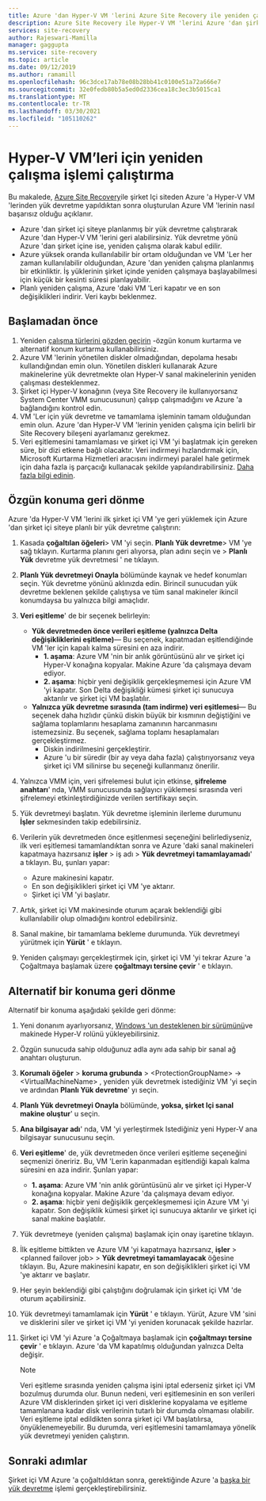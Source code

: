 ```yaml
---
title: Azure 'dan Hyper-V VM 'lerini Azure Site Recovery ile yeniden çalıştırma
description: Azure Site Recovery ile Hyper-V VM 'lerini Azure 'dan şirket içi bir siteye nasıl geri devretmek.
services: site-recovery
author: Rajeswari-Mamilla
manager: gaggupta
ms.service: site-recovery
ms.topic: article
ms.date: 09/12/2019
ms.author: ramamill
ms.openlocfilehash: 96c3dce17ab78e08b28bb41c0100e51a72a666e7
ms.sourcegitcommit: 32e0fedb80b5a5ed0d2336cea18c3ec3b5015ca1
ms.translationtype: MT
ms.contentlocale: tr-TR
ms.lasthandoff: 03/30/2021
ms.locfileid: "105110262"
---
```

# <a name="run-a-failback-for-hyper-v-vms"></a>Hyper-V VM’leri için yeniden çalışma işlemi çalıştırma

Bu makalede, [Azure Site Recovery](site-recovery-overview.md)ile şirket Içi siteden Azure 'a Hyper-V VM 'lerinden yük devretme yapıldıktan sonra oluşturulan Azure VM 'lerinin nasıl başarısız olduğu açıklanır.

- Azure 'dan şirket içi siteye planlanmış bir yük devretme çalıştırarak Azure 'dan Hyper-V VM 'lerini geri alabilirsiniz. Yük devretme yönü Azure 'dan şirket içine ise, yeniden çalışma olarak kabul edilir.
- Azure yüksek oranda kullanılabilir bir ortam olduğundan ve VM 'Ler her zaman kullanılabilir olduğundan, Azure 'dan yeniden çalışma planlanmış bir etkinliktir. İş yüklerinin şirket içinde yeniden çalışmaya başlayabilmesi için küçük bir kesinti süresi planlayabilir. 
- Planlı yeniden çalışma, Azure 'daki VM 'Leri kapatır ve en son değişiklikleri indirir. Veri kaybı beklenmez.

## <a name="before-you-start"></a>Başlamadan önce

1. Yeniden [çalışma türlerini gözden geçirin](failover-failback-overview.md#hyper-v-reprotectionfailback) -özgün konum kurtarma ve alternatif konum kurtarma kullanabilirsiniz.
2. Azure VM 'lerinin yönetilen diskler olmadığından, depolama hesabı kullandığından emin olun. Yönetilen diskleri kullanarak Azure makinelerine yük devretmekte olan Hyper-V sanal makinelerinin yeniden çalışması desteklenmez.
3. Şirket içi Hyper-V konağının (veya Site Recovery ile kullanıyorsanız System Center VMM sunucusunun) çalışıp çalışmadığını ve Azure 'a bağlandığını kontrol edin. 
4. VM 'Ler için yük devretme ve tamamlama işleminin tamam olduğundan emin olun. Azure 'dan Hyper-V VM 'lerinin yeniden çalışma için belirli bir Site Recovery bileşeni ayarlamanız gerekmez.
5. Veri eşitlemesini tamamlaması ve şirket içi VM 'yi başlatmak için gereken süre, bir dizi etkene bağlı olacaktır. Veri indirmeyi hızlandırmak için, Microsoft Kurtarma Hizmetleri aracısını indirmeyi paralel hale getirmek için daha fazla iş parçacığı kullanacak şekilde yapılandırabilirsiniz. [Daha fazla bilgi edinin](https://support.microsoft.com/help/3056159/how-to-manage-on-premises-to-azure-protection-network-bandwidth-usage).


## <a name="fail-back-to-the-original-location"></a>Özgün konuma geri dönme

Azure 'da Hyper-V VM 'lerini ilk şirket içi VM 'ye geri yüklemek için Azure 'dan şirket içi siteye planlı bir yük devretme çalıştırın:

1. Kasada **çoğaltılan öğeleri**> VM 'yi seçin. **Planlı Yük devretme**> VM 'ye sağ tıklayın. Kurtarma planını geri alıyorsa, plan adını seçin ve   >  **Planlı Yük** devretme yük devretmesi ' ne tıklayın.
2. **Planlı Yük devretmeyi Onayla** bölümünde kaynak ve hedef konumları seçin. Yük devretme yönünü aklınızda edin. Birincil sunucudan yük devretme beklenen şekilde çalıştıysa ve tüm sanal makineler ikincil konumdaysa bu yalnızca bilgi amaçlıdır.
3. **Veri eşitleme**' de bir seçenek belirleyin:
    - **Yük devretmeden önce verileri eşitleme (yalnızca Delta değişikliklerini eşitleme)**— Bu seçenek, kapatmadan eşitlendiğinde VM 'ler için kapalı kalma süresini en aza indirir.
        - **1. aşama**: Azure VM 'nin bir anlık görüntüsünü alır ve şirket içi Hyper-V konağına kopyalar. Makine Azure 'da çalışmaya devam ediyor.
        - **2. aşama**: hiçbir yeni değişiklik gerçekleşmemesi için Azure VM 'yi kapatır. Son Delta değişikliği kümesi şirket içi sunucuya aktarılır ve şirket içi VM başlatılır.
    - **Yalnızca yük devretme sırasında (tam indirme) veri eşitlemesi**— Bu seçenek daha hızlıdır çünkü diskin büyük bir kısmının değiştiğini ve sağlama toplamlarını hesaplama zamanının harcanmasını istemezsiniz. Bu seçenek, sağlama toplamı hesaplamaları gerçekleştirmez.
        - Diskin indirilmesini gerçekleştirir. 
        - Azure 'u bir süredir (bir ay veya daha fazla) çalıştırıyorsanız veya şirket içi VM silinirse bu seçeneği kullanmanız önerilir.

4. Yalnızca VMM için, veri şifrelemesi bulut için etkinse, **şifreleme anahtarı**' nda, VMM sunucusunda sağlayıcı yüklemesi sırasında veri şifrelemeyi etkinleştirdiğinizde verilen sertifikayı seçin.
5. Yük devretmeyi başlatın. Yük devretme işleminin ilerleme durumunu **İşler** sekmesinden takip edebilirsiniz.
6. Verilerin yük devretmeden önce eşitlenmesi seçeneğini belirlediyseniz, ilk veri eşitlemesi tamamlandıktan sonra ve Azure 'daki sanal makineleri kapatmaya hazırsanız **işler** > iş adı > **Yük devretmeyi tamamlayamadı**' a tıklayın. Bu, şunları yapar:
    - Azure makinesini kapatır.
    - En son değişiklikleri şirket içi VM 'ye aktarır.
    - Şirket içi VM 'yi başlatır.
7. Artık, şirket içi VM makinesinde oturum açarak beklendiği gibi kullanılabilir olup olmadığını kontrol edebilirsiniz.
8. Sanal makine, bir tamamlama bekleme durumunda. Yük devretmeyi yürütmek için **Yürüt** ' e tıklayın.
9. Yeniden çalışmayı gerçekleştirmek için, şirket içi VM 'yi tekrar Azure 'a Çoğaltmaya başlamak üzere **çoğaltmayı tersine çevir** ' e tıklayın.



## <a name="fail-back-to-an-alternate-location"></a>Alternatif bir konuma geri dönme 

Alternatif bir konuma aşağıdaki şekilde geri dönme:

1. Yeni donanım ayarlıyorsanız, [Windows 'un desteklenen bir sürümünü](hyper-v-azure-support-matrix.md#replicated-vms)ve makinede Hyper-V rolünü yükleyebilirsiniz.
2. Özgün sunucuda sahip olduğunuz adla aynı ada sahip bir sanal ağ anahtarı oluşturun.
3. **Korumalı öğeler**  >  **koruma grubunda**  >  \<ProtectionGroupName>  ->  \<VirtualMachineName> , yeniden yük devretmek istediğiniz VM 'yi seçin ve ardından **Planlı Yük devretme**' yı seçin.
4. **Planlı Yük devretmeyi Onayla** bölümünde, **yoksa, şirket Içi sanal makine oluştur**' u seçin.
5. **Ana bilgisayar adı**' nda, VM 'yi yerleştirmek Istediğiniz yeni Hyper-V ana bilgisayar sunucusunu seçin.
6. **Veri eşitleme**' de, yük devretmeden önce verileri eşitleme seçeneğini seçmenizi öneririz. Bu, VM 'Lerin kapanmadan eşitlendiği kapalı kalma süresini en aza indirir. Şunları yapar:
    - **1. aşama**: Azure VM 'nin anlık görüntüsünü alır ve şirket içi Hyper-V konağına kopyalar. Makine Azure 'da çalışmaya devam ediyor.
    - **2. aşama**: hiçbir yeni değişiklik gerçekleşmemesi için Azure VM 'yi kapatır. Son değişiklik kümesi şirket içi sunucuya aktarılır ve şirket içi sanal makine başlatılır.
    
7. Yük devretmeye (yeniden çalışma) başlamak için onay işaretine tıklayın.
8. İlk eşitleme bittikten ve Azure VM 'yi kapatmaya hazırsanız, **işler**  >  \<planned failover job>  >  **Yük devretmeyi tamamlayacak** öğesine tıklayın. Bu, Azure makinesini kapatır, en son değişiklikleri şirket içi VM 'ye aktarır ve başlatır.
9. Her şeyin beklendiği gibi çalıştığını doğrulamak için şirket içi VM 'de oturum açabilirsiniz.
10. Yük devretmeyi tamamlamak için **Yürüt** ' e tıklayın. Yürüt, Azure VM 'sini ve disklerini siler ve şirket içi VM 'yi yeniden korunacak şekilde hazırlar.
10. Şirket içi VM 'yi Azure 'a Çoğaltmaya başlamak için **çoğaltmayı tersine çevir** ' e tıklayın. Azure 'da VM kapatılmış olduğundan yalnızca Delta değişir.

    > [!NOTE]
    > Veri eşitleme sırasında yeniden çalışma işini iptal ederseniz şirket içi VM bozulmuş durumda olur. Bunun nedeni, veri eşitlemesinin en son verileri Azure VM disklerinden şirket içi veri disklerine kopyalama ve eşitleme tamamlanana kadar disk verilerinin tutarlı bir durumda olmaması olabilir. Veri eşitleme iptal edildikten sonra şirket içi VM başlatılırsa, önyüklenemeyebilir. Bu durumda, veri eşitlemesini tamamlamaya yönelik yük devretmeyi yeniden çalıştırın.


## <a name="next-steps"></a>Sonraki adımlar
Şirket içi VM Azure 'a çoğaltıldıktan sonra, gerektiğinde Azure 'a [başka bir yük devretme](site-recovery-failover.md) işlemi gerçekleştirebilirsiniz.
